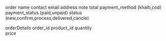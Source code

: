 order
    name
    contact
    email
    address
    note
    total
    payment_method (khalti,cod)
    payment_status (paid,unpaid)
    status (new,confirm,process,delivered,cancle)

orderDetails
    order_id
    product_id 
    quantity  
    price
    

